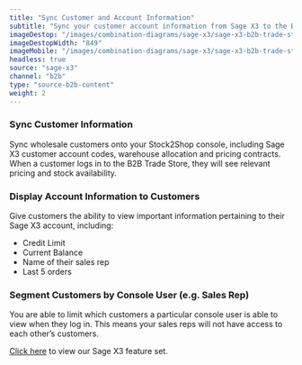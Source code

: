 ```yaml
---
title: "Sync Customer and Account Information"
subtitle: "Sync your customer account information from Sage X3 to the B2B Trade Store."
imageDestop: "/images/combination-diagrams/sage-x3/sage-x3-b2b-trade-store-customer.svg"
imageDestopWidth: "849"
imageMobile: "/images/combination-diagrams/sage-x3/sage-x3-b2b-trade-store-customer.svg"
headless: true
source: "sage-x3"
channel: "b2b"
type: "source-b2b-content"
weight: 2
---
```


### Sync Customer Information
Sync wholesale customers onto your Stock2Shop console, including Sage X3 customer account codes, warehouse allocation and pricing contracts. When a customer logs in to the B2B Trade Store, they will see relevant pricing and stock availability. 

### Display Account Information to Customers
Give customers the ability to view important information pertaining to their Sage X3 account, including: 
- Credit Limit 
- Current Balance
- Name of their sales rep 
- Last 5 orders

### Segment Customers by Console User (e.g. Sales Rep)
You are able to limit which customers a particular console user is able to view when they log in. This means your sales reps will not have access to each other’s customers.

[Click here](/help/features/sage-x3/ "Sage X3 Features") to view our Sage X3 feature set.